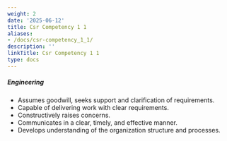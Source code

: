 ```yaml
---
weight: 2
date: '2025-06-12'
title: Csr Competency 1 1
aliases:
- /docs/csr-competency_1_1/
description: ''
linkTitle: Csr Competency 1 1
type: docs
---
```


##### Engineering

* Assumes goodwill, seeks support and clarification of requirements.
* Capable of delivering work with clear requirements.
* Constructively raises concerns.
* Communicates in a clear, timely, and effective manner.
* Develops understanding of the organization structure and processes.
